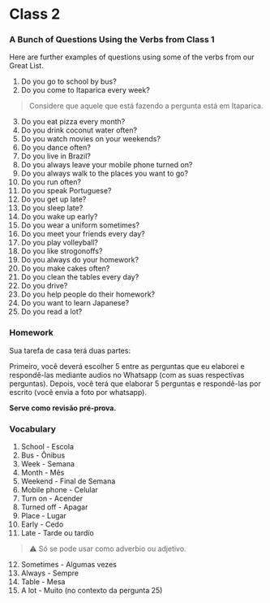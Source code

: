 # Class 2

### A Bunch of Questions Using the Verbs from Class 1

Here are further examples of questions using some of the verbs from our Great List.

1. Do you go to school by bus?
2. Do you come to Itaparica every week?
> Considere que aquele que está fazendo a pergunta está em Itaparica.
3. Do you eat pizza every month?
4. Do you drink coconut water often?
5. Do you watch movies on your weekends?
6. Do you dance often?
7. Do you live in Brazil?
8. Do you always leave your mobile phone turned on?
9. Do you always walk to the places you want to go?
10. Do you run often?
11. Do you speak Portuguese?
12. Do you get up late?
13. Do you sleep late?
14. Do you wake up early?
15. Do you wear a uniform sometimes?
16. Do you meet your friends every day?
17. Do you play volleyball?
18. Do you like strogonoffs?
19. Do you always do your homework?
20. Do you make cakes often?
21. Do you clean the tables every day?
22. Do you drive?
23. Do you help people do their homework?
24. Do you want to learn Japanese?
25. Do you read a lot?

### Homework

Sua tarefa de casa terá duas partes:

Primeiro, você deverá escolher 5 entre as perguntas que eu elaborei e respondê-las mediante audios no Whatsapp (com as suas respectivas perguntas). Depois, você terá que elaborar 5 perguntas e respondê-las por escrito (você envia a foto por whatsapp).

**Serve como revisão pré-prova.**

### Vocabulary

1. School - Escola
2. Bus - Ônibus
3. Week - Semana
4. Month - Mês
5. Weekend - Final de Semana
6. Mobile phone - Celular
7. Turn on - Acender
8. Turned off - Apagar
9. Place - Lugar
10. Early - Cedo
11. Late - Tarde ou tardío
> ⚠️ Só se pode usar como adverbio ou adjetivo.
12. Sometimes - Algumas vezes
13. Always - Sempre
14. Table - Mesa
15. A lot - Muito (no contexto da pergunta 25)

